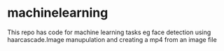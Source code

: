# machinelearning
This repo has code for machine learning tasks eg face detection using haarcascade.Image manupulation and creating a mp4 from an image file
